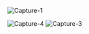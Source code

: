 ![Capture-1](https://github.com/user-attachments/assets/0131fba0-a9be-4814-9300-659d12791fc6)

![Capture-4](https://github.com/user-attachments/assets/8b42aec1-8d83-4b2e-a2d7-d24dfb17a3f1)
![Capture-3](https://github.com/user-attachments/assets/d7b4e0d4-eecd-47cc-aec1-0d24256ae3c0)
